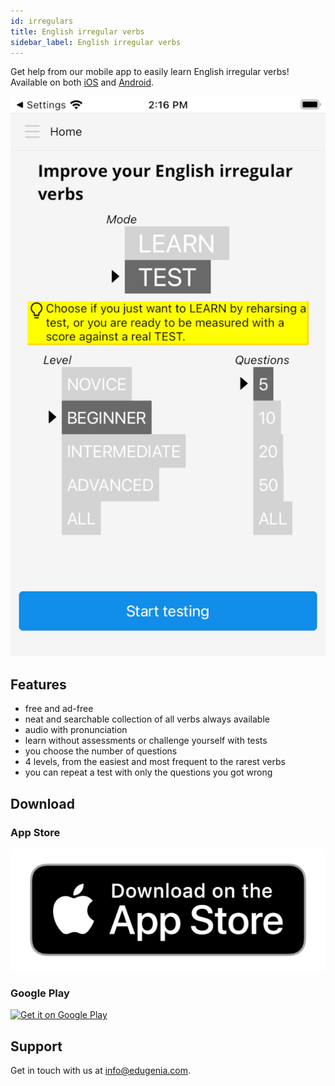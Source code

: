 ```yaml
---
id: irregulars
title: English irregular verbs
sidebar_label: English irregular verbs
---
```


Get help from our mobile app to easily learn English irregular verbs!
Available on both [iOS](/docs/irregulars#app-store) and [Android](/docs/irregulars#google-play).

![img](../static/img/irregulars/ios/Screenshot_1.png)

## Features

* free and ad-free
* neat and searchable collection of all verbs always available
* audio with pronunciation
* learn without assessments or challenge yourself with tests
* you choose the number of questions
* 4 levels, from the easiest and most frequent to the rarest verbs
* you can repeat a test with only the questions you got wrong

## Download 

### App Store

<!--
example of real address
<a href='https://apps.apple.com/us/app/iverbs-irregular-verbs/id1413069218?itsct=apps_box&amp;itscg=30200'>
-->
<a href='https://play.google.com/store/apps/details?id=com.edugenia.irregular'>
  <!-- src working in build -->
  <img src='../img/Download_on_the_App_Store_Badge_US-UK_RGB_blk_092917.png' alt='Download on the App Store' class='storeImage'/>
</a>

### Google Play

<a href='https://play.google.com/store/apps/details?id=com.edugenia.irregular'>
  <img alt='Get it on Google Play' src='https://play.google.com/intl/en_us/badges/static/images/badges/en_badge_web_generic.png'/>
</a>

## Support

Get in touch with us at [info@edugenia.com](mailto:info@edugenia.com).